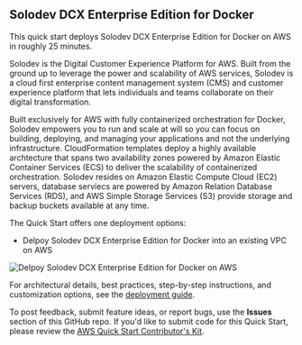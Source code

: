 ## Solodev DCX Enterprise Edition for Docker

This quick start deploys Solodev DCX Enterprise Edition for Docker on AWS in roughly 25 minutes.

Solodev is the Digital Customer Experience Platform for AWS. Built from the ground up to leverage the power and scalability of AWS services, Solodev is a cloud first enterprise content management system (CMS) and customer experience platform that lets individuals and teams collaborate on their digital transformation. 

Built exclusively for AWS with fully containerized orchestration for Docker, Solodev empowers you to run and scale at will so you can focus on building, deploying, and managing your applications and not the underlying infrastructure. CloudFormation templates deploy a highly available archtecture that spans two availability zones powered by Amazon Elastic Container Services (ECS) to deliver the scalability of containerized orchestration. Solodev resides on Amazon Elastic Compute Cloud (EC2) servers, database serviecs are powered by Amazon Relation Database Services (RDS), and AWS Simple Storage Services (S3) provide storage and backup buckets available at any time.

The Quick Start offers one deployment options:

- Delpoy Solodev DCX Enterprise Edition for Docker into an existing VPC on AWS

![Delpoy Solodev DCX Enterprise Edition for Docker on AWS](https://raw.githubusercontent.com/solodev/aws/master/pages/images/solodev-dcx-architecture-for-aws.jpg)

For architectural details, best practices, step-by-step instructions, and customization options, see the 
[deployment guide](https://github.com/aws-quickstart/quickstart-solodev-cms#tbd).

To post feedback, submit feature ideas, or report bugs, use the **Issues** section of this GitHub repo.
If you'd like to submit code for this Quick Start, please review the [AWS Quick Start Contributor's Kit](https://aws-quickstart.github.io/). 
